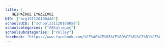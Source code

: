 ```yaml
---
title: |
   ΠΕΙΡΑΪΚΟΣ ΣΥΝΔΕΣΜΟΣ
UID: ["org191120180446"]
schoolsUID: ["school231120180656"]
schoolcategories: ["Αθλητισμός"]
schoolsubcategories: ["Volley"]
facebook: "https://www.facebook.com/%CE%A0%CE%B5%CE%B9%CF%81%CE%B1%CF%8A%CE%BA%CF%8C%CF%82-%CE%A3%CF%8D%CE%BD%CE%B4%CE%B5%CF%83%CE%BC%CE%BF%CF%82-official-229264990432678/"
---
```


